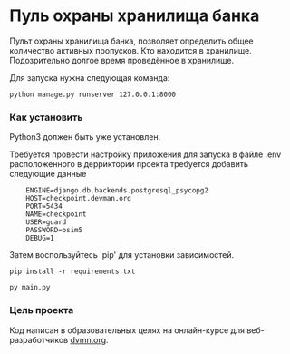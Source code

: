 # Пуль охраны хранилища банка

Пульт охраны хранилища банка, позволяет определить общее количество активных пропусков.
Кто находится в хранилище.
Подозрительно долгое время проведённое в хранилище.

Для запуска нужна следующая команда:
```
python manage.py runserver 127.0.0.1:8000

```

### Как установить

Python3 должен быть уже установлен.

Требуется провести настройку приложения для запуска в файле .env расположенного в дерриктории проекта требуется добавить следующие данные

```
    ENGINE=django.db.backends.postgresql_psycopg2
    HOST=checkpoint.devman.org
    PORT=5434
    NAME=checkpoint
    USER=guard
    PASSWORD=osim5
    DEBUG=1
```

Затем воспользуйтесь 'pip' для установки зависимостей.



```
pip install -r requirements.txt
```
```
py main.py
```



### Цель проекта

Код написан в образовательных целях на онлайн-курсе для веб-разработчиков [dvmn.org](https://dvmn.org/).